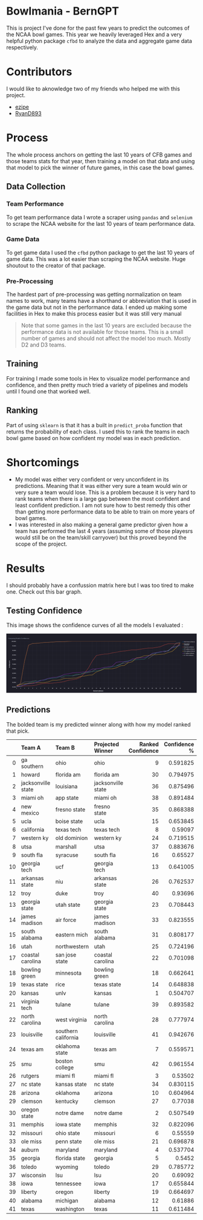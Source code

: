 # Bowlmania - BernGPT

This is project I've done for the past few years to predict the outcomes of the NCAA bowl games. This year we heavily leveraged Hex and a very helpful python package `cfbd` to analyze the data and aggregate game data respectively.

# Contributors

I would like to aknowledge two of my friends who helped me with this project.

- [ezipe](https://github.com/ezipe)
- [RyanD893](https://github.com/RyanD893)

# Process

The whole process anchors on getting the last 10 years of CFB games and those teams stats for that year, then training a model on that data and using that model to pick the winner of future games, in this case the bowl games.

## Data Collection

### Team Performance

To get team performance data I wrote a scraper using `pandas` and `selenium` to scrape the NCAA website for the last 10 years of team performance data.

### Game Data

To get game data I used the `cfbd` python package to get the last 10 years of game data. This was a lot easier than scraping the NCAA website. Huge shoutout to the creator of that package.

### Pre-Processing

The hardest part of pre-processing was getting normalization on team names to work, many teams have a shorthand or abbreviation that is used in the game data but not in the performance data. I ended up making some facilities in Hex to make this process easier but it was still very manual

> Note that some games in the last 10 years are excluded because the performance data is not available for those teams. This is a small number of games and should not affect the model too much. Mostly D2 and D3 teams.

## Training

For training I made some tools in Hex to visualize model performance and confidence, and then pretty much tried a variety of pipelines and models until I found one that worked well.

## Ranking

Part of using `sklearn` is that it has a built in `predict_proba` function that returns the probability of each class. I used this to rank the teams in each bowl game based on how confident my model was in each prediction.

# Shortcomings

- My model was either very confident or very unconfident in its predictions. Meaning that it was either very sure a team would win or very sure a team would lose. This is a problem because it is very hard to rank teams when there is a large gap between the most confident and least confident prediction. I am not sure how to best remedy this other than getting more performance data to be able to train on more years of bowl games.
- I was interested in also making a general game predictor given how a team has performed the last 4 years (assuming some of those playesrs would still be on the team/skill carryover) but this proved beyond the scope of the project.

# Results

I should probably have a confussion matrix here but I was too tired to make one. Check out this bar graph.

## Testing Confidence

This image shows the confidence curves of all the models I evaluated :

![Confidence Curves](resources/relative_confidence.png)

## Predictions

The bolded team is my predicted winner along with how my model ranked that pick.

|     | Team A             | Team B              | Projected Winner   | Ranked Confidence | Confidence % |
| --: | :----------------- | :------------------ | :----------------- | ----------------: | -----------: |
|   0 | ga southern        | ohio                | ohio               |                 9 |     0.591825 |
|   1 | howard             | florida am          | florida am         |                30 |     0.794975 |
|   2 | jacksonville state | louisiana           | jacksonville state |                36 |     0.875496 |
|   3 | miami oh           | app state           | miami oh           |                38 |     0.891484 |
|   4 | new mexico         | fresno state        | fresno state       |                35 |     0.868388 |
|   5 | ucla               | boise state         | ucla               |                15 |     0.653845 |
|   6 | california         | texas tech          | texas tech         |                 8 |      0.59097 |
|   7 | western ky         | old dominion        | western ky         |                24 |     0.719515 |
|   8 | utsa               | marshall            | utsa               |                37 |     0.883676 |
|   9 | south fla          | syracuse            | south fla          |                16 |      0.65527 |
|  10 | georgia tech       | ucf                 | georgia tech       |                13 |     0.641005 |
|  11 | arkansas state     | niu                 | arkansas state     |                26 |     0.762537 |
|  12 | troy               | duke                | troy               |                40 |      0.93696 |
|  13 | georgia state      | utah state          | georgia state      |                23 |     0.708443 |
|  14 | james madison      | air force           | james madison      |                33 |     0.823555 |
|  15 | south alabama      | eastern mich        | south alabama      |                31 |     0.808177 |
|  16 | utah               | northwestern        | utah               |                25 |     0.724196 |
|  17 | coastal carolina   | san jose state      | coastal carolina   |                22 |     0.701098 |
|  18 | bowling green      | minnesota           | bowling green      |                18 |     0.662641 |
|  19 | texas state        | rice                | texas state        |                14 |     0.648838 |
|  20 | kansas             | unlv                | kansas             |                 1 |     0.504707 |
|  21 | virginia tech      | tulane              | tulane             |                39 |     0.893582 |
|  22 | north carolina     | west virginia       | north carolina     |                28 |     0.777974 |
|  23 | louisville         | southern california | louisville         |                41 |     0.942676 |
|  24 | texas am           | oklahoma state      | texas am           |                 7 |     0.559571 |
|  25 | smu                | boston college      | smu                |                42 |     0.961554 |
|  26 | rutgers            | miami fl            | miami fl           |                 3 |      0.53502 |
|  27 | nc state           | kansas state        | nc state           |                34 |     0.830115 |
|  28 | arizona            | oklahoma            | arizona            |                10 |     0.604964 |
|  29 | clemson            | kentucky            | clemson            |                27 |      0.77038 |
|  30 | oregon state       | notre dame          | notre dame         |                 2 |     0.507549 |
|  31 | memphis            | iowa state          | memphis            |                32 |     0.822096 |
|  32 | missouri           | ohio state          | missouri           |                 6 |      0.55559 |
|  33 | ole miss           | penn state          | ole miss           |                21 |     0.696878 |
|  34 | auburn             | maryland            | maryland           |                 4 |     0.537704 |
|  35 | georgia            | florida state       | georgia            |                 5 |       0.5452 |
|  36 | toledo             | wyoming             | toledo             |                29 |     0.785772 |
|  37 | wisconsin          | lsu                 | lsu                |                20 |      0.69092 |
|  38 | iowa               | tennessee           | iowa               |                17 |     0.655844 |
|  39 | liberty            | oregon              | liberty            |                19 |     0.664697 |
|  40 | alabama            | michigan            | alabama            |                12 |      0.61886 |
|  41 | texas              | washington          | texas              |                11 |     0.611484 |
